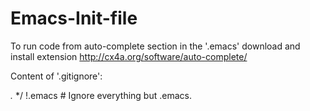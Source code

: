 # Emacs-Init-file
To run code from auto-complete section in the '.emacs' download and install extension http://cx4a.org/software/auto-complete/

Content of '.gitignore':

*.*
*/
!.emacs # Ignore everything but .emacs.
